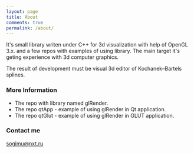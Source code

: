 ```yaml
---
layout: page
title: About
comments: true
permalink: /about/
---
```


It's small library writen under C++ for 3d visualization with help of OpenGL 3.x. and a few repos with examples of using library.
The main target it's geting experience with 3d computer graphics.

The result of development must be visual 3d editor of Kochanek–Bartels splines.

### More Information

* The repo with library named glRender.
* The repo qtApp - example of using glRender in Qt application.
* The repo qtGlut - example of using glRender in GLUT application.

### Contact me

[sogimu@nxt.ru](mailto:sogimu@nxt.ru)
